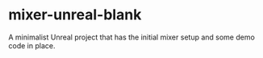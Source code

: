 # mixer-unreal-blank
A minimalist Unreal project that has the initial mixer setup and some demo code in place. 
